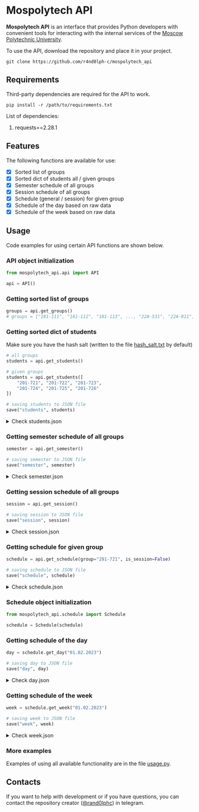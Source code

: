 # Mospolytech API

__Mospolytech API__ is an interface that provides Python developers with convenient tools for interacting with the internal services of the [Moscow Polytechnic University](https://mospolytech.ru/en/).

To use the API, download the repository and place it in your project.

```
git clone https://github.com/r4nd0lph-c/mospolytech_api
```

## Requirements

Third-party dependencies are required for the API to work.

```
pip install -r /path/to/requirements.txt
```

List of dependencies:
1. requests==2.28.1

## Features

The following functions are available for use:

- [x] Sorted list of groups
- [x] Sorted dict of students all / given groups
- [x] Semester schedule of all groups
- [x] Session schedule of all groups
- [x] Schedule (general / session) for given group
- [x] Schedule of the day based on raw data
- [x] Schedule of the week based on raw data

## Usage

Code examples for using certain API functions are shown below.

### API object initialization

```python
from mospolytech_api.api import API

api = API()
```

### Getting sorted list of groups

```python
groups = api.get_groups()
# groups = ["181-111", "181-112", "181-113", ..., "22А-531", "22А-811", "22А-812"]
```

### Getting sorted dict of students

Make sure you have the hash salt (written to the file [hash_salt.txt](https://github.com/r4nd0lph-c/mospolytech_api/blob/master/hash_salt.txt) by default)

```python
# all groups
students = api.get_students()

# given groups
students = api.get_students([
    "201-721", "201-722", "201-723",
    "201-724", "201-725", "201-726"
])

# saving students to JSON file
save("students", students)
```

<details> <summary> Check students.json </summary>

```javascript
// students.json

{
    ...,
    "201-721": [
        {
            "guid": "bb85cb84-d7e3-11ea-80b0-fe3e130bd8ea",
            "student": "Amy Curtis Laurence"
        },
        {
            "guid": "8d2ba767-d559-11eb-80d0-fe3e120bd9ea",
            "student": "Elizabeth March"
        },
        {
            "guid": "5e376b82-dba7-12ea-40b0-fe3e120db9ea",
            "student": "Josephine Bhaer"
        },
        ...
    ],
    ...
}
```
</details>

### Getting semester schedule of all groups

```python
semester = api.get_semester()

# saving semester to JSON file
save("semester", semester)
```

<details> <summary> Check semester.json </summary>

```javascript
// semester.json

{
    ...,
    "201-721": {
        "type": "morning",
        "dates": ["30.01.2023", "28.05.2023"],
        "grid": [
            [
                [...],
                [
                    {
                        "title": "Philosophy of life",
                        "type": "Lecture",
                        "teachers": ["Lord Henry Wotton", "Dorian Gray"],
                        "location": "Webinar",
                        "rooms": [],
                        "link": "https://...",
                        "dates": ["24.04.2023", "28.05.2023"]
                    }
                ],
                [
                    {
                        "title": "Art and modern design",
                        "type": "Practice",
                        "teachers": ["Basil Hallward"],
                        "location": "Pryanishnikova",
                        "rooms": ["Pr1429", "Pr1430"],
                        "link": null,
                        "dates": ["24.04.2023", "28.05.2023"]
                    }
                ],
                [...],
                [...],
                [...],
                [...]
            ],
            [...],
            [...],
            [...],
            [...],
            [...],
        ]
    },
    ...
}
```
</details>

### Getting session schedule of all groups

```python
session = api.get_session()

# saving session to JSON file
save("session", session)
```

<details> <summary> Check session.json </summary>

```javascript
// session.json

{
    ...,
    "201-721": {
        "type": "morning",
        "dates": ["26.12.2022", "28.01.2023"],
        "grid": [
            [
                [...],
                [
                    {
                        "title": "Philosophy of life",
                        "type": "Test",
                        "teachers": ["Lord Henry Wotton", "Dorian Gray"],
                        "location": "Webinar",
                        "rooms": [],
                        "link": "https://...",
                        "dates": ["28.01.2023", "28.01.2023"]
                    }
                ],
                [
                    {
                        "title": "Art and modern design",
                        "type": "Exam",
                        "teachers": ["Basil Hallward"],
                        "location": "Pryanishnikova",
                        "rooms": ["Pr2611"],
                        "link": null,
                        "dates": ["28.01.2023", "28.01.2023"]
                    }
                ],
                [...],
                [...],
                [...],
                [...]
            ],
            [...],
            [...],
            [...],
            [...],
            [...],
        ]
    },
    ...
}
```
</details>

### Getting schedule for given group

```python
schedule = api.get_schedule(group="201-721", is_session=False)

# saving schedule to JSON file
save("schedule", schedule)
```

<details> <summary> Check schedule.json </summary>

```javascript
// schedule.json

{
    "group": "201-721",
    "type": "morning",
    "is_session": false,
    "dates": ["30.01.2023", "28.05.2023"],
    "grid": [
        [
            [...],
            [...],
            [
                {
                    "title": "Philosophy of life",
                    "type": "Lecture",
                    "teachers": ["Lord Henry Wotton", "Dorian Gray"],
                    "location": "Webinar",
                    "rooms": [],
                    "link": "https://...",
                    "dates": ["24.04.2023", "28.05.2023"]
                },
                {
                    "title": "Art and modern design",
                    "type": "Practice",
                    "teachers": ["Basil Hallward"],
                    "location": "Pryanishnikova",
                    "rooms": ["Pr1429", "Pr1430"],
                    "link": null,
                    "dates": ["24.04.2023", "28.05.2023"]
                }
            ],
            [...],
            [...],
            [...],
            [...]
        ],
        [...],
        [...],
        [...],
        [...],
        [...]
    ]
}
```
</details>

### Schedule object initialization

```python
from mospolytech_api.schedule import Schedule

schedule = Schedule(schedule)
```

### Getting schedule of the day

```python
day = schedule.get_day("01.02.2023")

# saving day to JSON file
save("day", day)
```

<details> <summary> Check day.json </summary>

```javascript
// day.json
{
    "group": "201-721",
    "type": "morning",
    "is_session": false,
    "date": "01.02.2023",
    "day": [
        {
            "time": ["09:00", "10:30"],
            "subject": null
        },
        {
            "time": ["10:40", "12:10"],
            "subject": {
                "title": "Philosophy of life",
                "type": "Lecture",
                "teachers": ["Lord Henry Wotton", "Dorian Gray"],
                "location": "Webinar",
                "rooms": [],
                "link": "https://...",
                "dates": ["24.04.2023", "28.05.2023"]
            }
        },
        {
            "time": ["12:20", "13:50"],
            "subject": null
        },
        {
            "time": ["14:30", "16:00"],
            "subject": {
                "title": "Art and modern design",
                "type": "Practice",
                "teachers": ["Basil Hallward"],
                "location": "Pryanishnikova",
                "rooms": ["Pr1429", "Pr1430"],
                "link": null,
                "dates": ["24.04.2023", "28.05.2023"]
            }
        },
        {
            "time": ["16:10", "17:40"],
            "subject": null
        },
        {
            "time": ["17:50", "19:20"],
            "subject": null
        },
        {
            "time": ["19:30", "21:00"],
            "subject": null
        }
    ]
}
```
</details>

### Getting schedule of the week

```python
week = schedule.get_week("01.02.2023")

# saving week to JSON file
save("week", week)
```

<details> <summary> Check week.json </summary>

```javascript
// week.json

{
    "group": "201-721",
    "type": "morning",
    "is_session": false,
    "dates": ["30.01.2023", "05.02.2023"],
    "week": [
    {...},
    {...},
    {
        "date": "01.02.2023",
        "day": [
            {
                "time": ["09:00", "10:30"],
                "subject": null
            },
            {
                "time": ["10:40", "12:10"],
                "subject": {
                    "title": "Philosophy of life",
                    "type": "Lecture",
                    "teachers": ["Lord Henry Wotton", "Dorian Gray"],
                    "location": "Webinar",
                    "rooms": [],
                    "link": "https://...",
                    "dates": ["24.04.2023", "28.05.2023"]
                }
            },
            {
                "time": ["12:20", "13:50"],
                "subject": null
            },
            {
                "time": ["14:30", "16:00"],
                "subject": {
                    "title": "Art and modern design",
                    "type": "Practice",
                    "teachers": ["Basil Hallward"],
                    "location": "Pryanishnikova",
                    "rooms": ["Pr1429", "Pr1430"],
                    "link": null,
                    "dates": ["24.04.2023", "28.05.2023"]
                }
            },
            {
                "time": ["16:10", "17:40"],
                "subject": null
            },
            {
                "time": ["17:50", "19:20"],
                "subject": null
            },
            {
                "time": ["19:30", "21:00"],
                "subject": null
            }
        ]
    },
    {...},
    {...},
    {...},
    {...}
    ]
}
```
</details>

### More examples

Examples of using all available functionality are in the file [usage.py](usage.py).

## Contacts

If you want to help with development or if you have questions, you can contact the repository creator ([@rand0lphc](https://t.me/rand0lphc)) in telegram.
